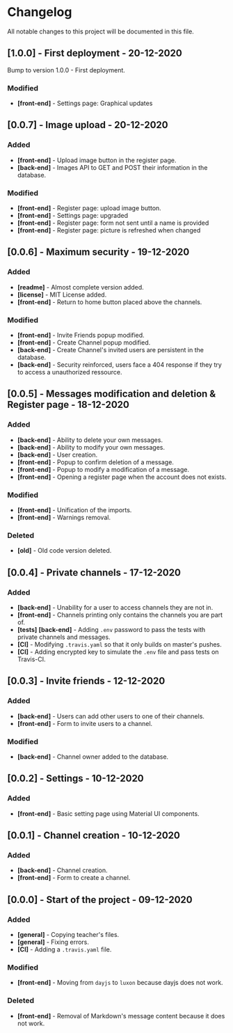 # Changelog

All notable changes to this project will be documented in this file.

## [1.0.0] - First deployment - 20-12-2020

Bump to version 1.0.0 - First deployment.

### Modified

- **[front-end]** - Settings page: Graphical updates

## [0.0.7] - Image upload - 20-12-2020

### Added

- **[front-end]** - Upload image button in the register page.
- **[back-end]** - Images API to GET and POST their information in the database.

### Modified

- **[front-end]** - Register page: upload image button.
- **[front-end]** - Settings page: upgraded
- **[front-end]** - Register page: form not sent until a name is provided
- **[front-end]** - Register page: picture is refreshed when changed

## [0.0.6] - Maximum security  - 19-12-2020

### Added

- **[readme]** - Almost complete version added.
- **[license]** - MIT License added.
- **[front-end]** - Return to home button placed above the channels.

### Modified

- **[front-end]** - Invite Friends popup modified.
- **[front-end]** - Create Channel popup modified.
- **[back-end]** - Create Channel's invited users are persistent in the database.
- **[back-end]** - Security reinforced, users face a 404 response if they try to access a unauthorized ressource.

## [0.0.5] - Messages modification and deletion & Register page - 18-12-2020

### Added

- **[back-end]** - Ability to delete your own messages.
- **[back-end]** - Ability to modify your own messages.
- **[back-end]** - User creation.
- **[front-end]** - Popup to confirm deletion of a message.
- **[front-end]** - Popup to modify a modification of a message.
- **[front-end]** - Opening a register page when the account does not exists.

### Modified

- **[front-end]** - Unification of the imports.
- **[front-end]** - Warnings removal.

### Deleted

- **[old]** - Old code version deleted.

## [0.0.4] - Private channels - 17-12-2020

### Added

- **[back-end]** - Unability for a user to access channels they are not in.
- **[front-end]** - Channels printing only contains the channels you are part of.
- **[tests]** **[back-end]** - Adding `.env` password to pass the tests with private channels and messages.
- **[CI]** - Modifying `.travis.yaml` so that it only builds on master's pushes.
- **[CI]** - Adding encrypted key to simulate the `.env` file and pass tests on Travis-CI.

## [0.0.3] - Invite friends - 12-12-2020

### Added

- **[back-end]** - Users can add other users to one of their channels.
- **[front-end]** - Form to invite users to a channel.

### Modified

- **[back-end]** - Channel owner added to the database.

## [0.0.2] - Settings - 10-12-2020

### Added

- **[front-end]** - Basic setting page using Material UI components.

## [0.0.1] - Channel creation - 10-12-2020

### Added

- **[back-end]** - Channel creation.
- **[front-end]** - Form to create a channel.

## [0.0.0] - Start of the project - 09-12-2020

### Added

- **[general]** - Copying teacher's files.
- **[general]** - Fixing errors.
- **[CI]** - Adding a `.travis.yaml` file.

### Modified

- **[front-end]** - Moving from `dayjs` to `luxon` because dayjs does not work.

### Deleted

- **[front-end]** - Removal of Markdown's message content because it does not work.
